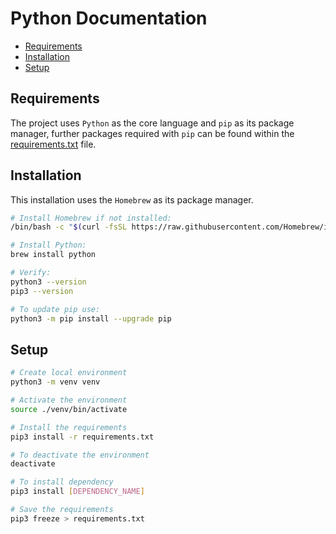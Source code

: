 # Python Documentation

- [Requirements](#requirements)
- [Installation](#installation)
- [Setup](#setup)

## Requirements

The project uses `Python` as the core language and `pip` as its package manager, further packages required with `pip` can be found within the [requirements.txt](./requirements.txt) file.

## Installation

This installation uses the `Homebrew` as its package manager.

```bash
# Install Homebrew if not installed:
/bin/bash -c "$(curl -fsSL https://raw.githubusercontent.com/Homebrew/install/HEAD/install.sh)"

# Install Python:
brew install python

# Verify:
python3 --version
pip3 --version

# To update pip use:
python3 -m pip install --upgrade pip
```

## Setup

```bash
# Create local environment
python3 -m venv venv

# Activate the environment
source ./venv/bin/activate

# Install the requirements
pip3 install -r requirements.txt

# To deactivate the environment
deactivate

# To install dependency
pip3 install [DEPENDENCY_NAME]

# Save the requirements
pip3 freeze > requirements.txt
```
